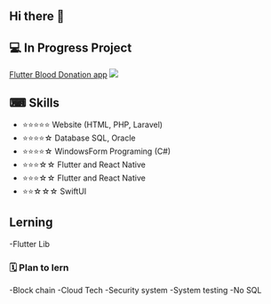 ## Hi there 👋

## 💻 In Progress Project
[Flutter Blood Donation app](https://github.com/WatcharinKetnuti/Blood_Donation-Application.git) ![](https://us-central1-progress-markdown.cloudfunctions.net/progress/70)


## ⌨ Skills
- ⭐⭐⭐⭐⭐ Website (HTML, PHP, Laravel) 
- ⭐⭐⭐⭐☆  Database SQL, Oracle 
- ⭐⭐⭐⭐☆  WindowsForm Programing (C#) 
- ⭐⭐⭐☆☆   Flutter and React Native 
- ⭐⭐⭐☆☆   Flutter and React Native 
- ⭐⭐☆☆☆    SwiftUI

## Lerning
-Flutter Lib

### 🗓 Plan to lern
-Block chain
-Cloud Tech
-Security system
-System testing
-No SQL




<!--
**WatcharinKetnuti/WatcharinKetnuti** is a ✨ _special_ ✨ repository because its `README.md` (this file) appears on your GitHub profile.

Here are some ideas to get you started:

- 🔭 I’m currently working on ...
- 🌱 I’m currently learning ...
- 👯 I’m looking to collaborate on ...
- 🤔 I’m looking for help with ...
- 💬 Ask me about ...
- 📫 How to reach me: ...
- 😄 Pronouns: ...
- ⚡ Fun fact: ...
-->
